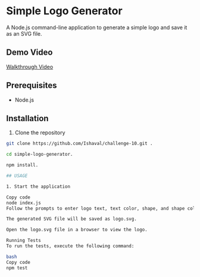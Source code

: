 # Simple Logo Generator

A Node.js command-line application to generate a simple logo and save it as an SVG file.

## Demo Video

[Walkthrough Video](https://drive.google.com/drive/folders/1hJkrkyqd3w4bu1jc6A_JhQB2mTthU1k_?usp=sharing)

## Prerequisites

- Node.js

## Installation

1. Clone the repository
```bash
git clone https://github.com/Ishaval/challenge-10.git .

cd simple-logo-generator.

npm install.

## USAGE

1. Start the application

Copy code
node index.js
Follow the prompts to enter logo text, text color, shape, and shape color.

The generated SVG file will be saved as logo.svg.

Open the logo.svg file in a browser to view the logo.

Running Tests
To run the tests, execute the following command:

bash
Copy code
npm test
